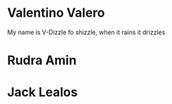 # Valentino Valero
My name is V-Dizzle fo shizzle, when it rains it drizzles
# Rudra Amin
# Jack Lealos
